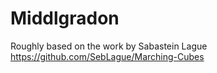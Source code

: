 # Middlgradon

Roughly based on the work by Sabastein Lague https://github.com/SebLague/Marching-Cubes
 
